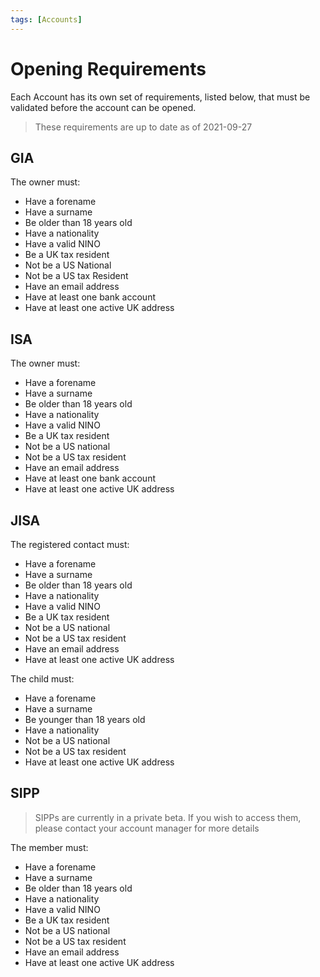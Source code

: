 ```yaml
---
tags: [Accounts]
---
```


# Opening Requirements

Each Account has its own set of requirements, listed below, that must be validated before the account can be opened.

<!-- theme: info -->
> These requirements are up to date as of 2021-09-27

## GIA

The owner must:

- Have a forename
- Have a surname
- Be older than 18 years old
- Have a nationality
- Have a valid NINO
- Be a UK tax resident
- Not be a US National
- Not be a US tax Resident
- Have an email address
- Have at least one bank account
- Have at least one active UK address

## ISA

The owner must:

- Have a forename
- Have a surname
- Be older than 18 years old
- Have a nationality
- Have a valid NINO
- Be a UK tax resident
- Not be a US national
- Not be a US tax resident
- Have an email address
- Have at least one bank account
- Have at least one active UK address

## JISA

The registered contact must:

- Have a forename
- Have a surname
- Be older than 18 years old
- Have a nationality
- Have a valid NINO
- Be a UK tax resident
- Not be a US national
- Not be a US tax resident
- Have an email address
- Have at least one active UK address

The child must:
- Have a forename
- Have a surname
- Be younger than 18 years old
- Have a nationality
- Not be a US national
- Not be a US tax resident
- Have at least one active UK address

## SIPP

<!-- theme: warning -->
> SIPPs are currently in a private beta. If you wish to access them, please contact your account manager for more details

The member must:

- Have a forename
- Have a surname
- Be older than 18 years old
- Have a nationality
- Have a valid NINO
- Be a UK tax resident
- Not be a US national
- Not be a US tax resident
- Have an email address
- Have at least one active UK address
